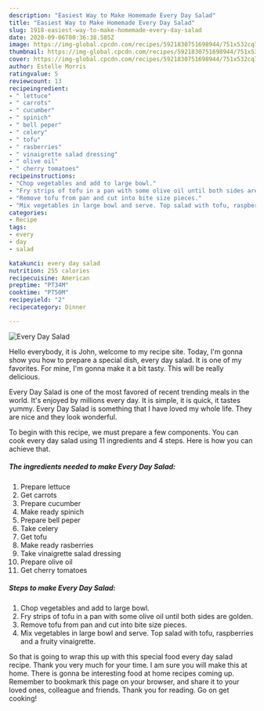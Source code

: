 ```yaml
---
description: "Easiest Way to Make Homemade Every Day Salad"
title: "Easiest Way to Make Homemade Every Day Salad"
slug: 1918-easiest-way-to-make-homemade-every-day-salad
date: 2020-09-06T00:36:38.585Z
image: https://img-global.cpcdn.com/recipes/5921830751698944/751x532cq70/every-day-salad-recipe-main-photo.jpg
thumbnail: https://img-global.cpcdn.com/recipes/5921830751698944/751x532cq70/every-day-salad-recipe-main-photo.jpg
cover: https://img-global.cpcdn.com/recipes/5921830751698944/751x532cq70/every-day-salad-recipe-main-photo.jpg
author: Estelle Morris
ratingvalue: 5
reviewcount: 13
recipeingredient:
- " lettuce"
- " carrots"
- " cucumber"
- " spinich"
- " bell peper"
- " celery"
- " tofu"
- " rasberries"
- " vinaigrette salad dressing"
- " olive oil"
- " cherry tomatoes"
recipeinstructions:
- "Chop vegetables and add to large bowl."
- "Fry strips of tofu in a pan with some olive oil until both sides are golden."
- "Remove tofu from pan and cut into bite size pieces."
- "Mix vegetables in large bowl and serve. Top salad with tofu, raspberries and a fruity vinaigrette."
categories:
- Recipe
tags:
- every
- day
- salad

katakunci: every day salad 
nutrition: 255 calories
recipecuisine: American
preptime: "PT34M"
cooktime: "PT50M"
recipeyield: "2"
recipecategory: Dinner

---
```



![Every Day Salad](https://img-global.cpcdn.com/recipes/5921830751698944/751x532cq70/every-day-salad-recipe-main-photo.jpg)

Hello everybody, it is John, welcome to my recipe site. Today, I'm gonna show you how to prepare a special dish, every day salad. It is one of my favorites. For mine, I'm gonna make it a bit tasty. This will be really delicious.



Every Day Salad is one of the most favored of recent trending meals in the world. It's enjoyed by millions every day. It is simple, it is quick, it tastes yummy. Every Day Salad is something that I have loved my whole life. They are nice and they look wonderful.


To begin with this recipe, we must prepare a few components. You can cook every day salad using 11 ingredients and 4 steps. Here is how you can achieve that.

<!--inarticleads1-->

##### The ingredients needed to make Every Day Salad:

1. Prepare  lettuce
1. Get  carrots
1. Prepare  cucumber
1. Make ready  spinich
1. Prepare  bell peper
1. Take  celery
1. Get  tofu
1. Make ready  rasberries
1. Take  vinaigrette salad dressing
1. Prepare  olive oil
1. Get  cherry tomatoes




<!--inarticleads2-->

##### Steps to make Every Day Salad:

1. Chop vegetables and add to large bowl.
1. Fry strips of tofu in a pan with some olive oil until both sides are golden.
1. Remove tofu from pan and cut into bite size pieces.
1. Mix vegetables in large bowl and serve. Top salad with tofu, raspberries and a fruity vinaigrette.




So that is going to wrap this up with this special food every day salad recipe. Thank you very much for your time. I am sure you will make this at home. There is gonna be interesting food at home recipes coming up. Remember to bookmark this page on your browser, and share it to your loved ones, colleague and friends. Thank you for reading. Go on get cooking!
